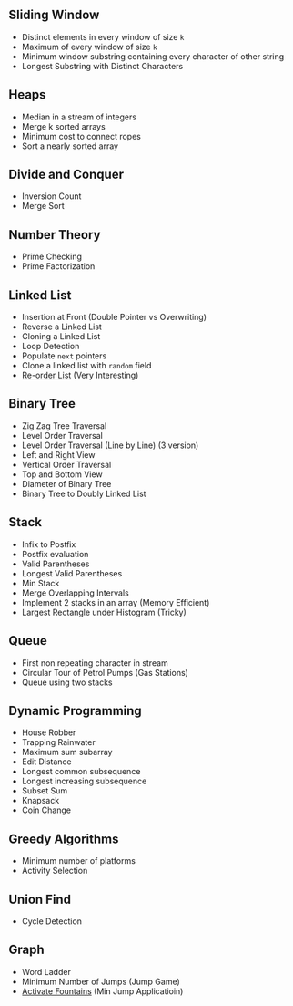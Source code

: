## Sliding Window
* Distinct elements in every window of size `k`
* Maximum of every window of size `k`
* Minimum window substring containing every character of other string
* Longest Substring with Distinct Characters

## Heaps
* Median in a stream of integers
* Merge k sorted arrays
* Minimum cost to connect ropes
* Sort a nearly sorted array

## Divide and Conquer
* Inversion Count
* Merge Sort

## Number Theory
* Prime Checking
* Prime Factorization

## Linked List
* Insertion at Front (Double Pointer vs Overwriting)
* Reverse a Linked List
* Cloning a Linked List
* Loop Detection
* Populate `next` pointers
* Clone a linked list with `random` field
 * [Re-order List](https://leetcode.com/problems/reorder-list/) (Very Interesting)

## Binary Tree
* Zig Zag Tree Traversal
* Level Order Traversal
* Level Order Traversal (Line by Line) (3 version)
* Left and Right View
* Vertical Order Traversal
* Top and Bottom View
* Diameter of Binary Tree
* Binary Tree to Doubly Linked List

## Stack
* Infix to Postfix 
* Postfix evaluation
* Valid Parentheses
* Longest Valid Parentheses
* Min Stack
* Merge Overlapping Intervals
* Implement 2 stacks in an array (Memory Efficient)
* Largest Rectangle under Histogram (Tricky)


## Queue
* First non repeating character in stream
* Circular Tour of Petrol Pumps (Gas Stations)
* Queue using two stacks


## Dynamic Programming
* House Robber
* Trapping Rainwater
* Maximum sum subarray
* Edit Distance
* Longest common subsequence
* Longest increasing subsequence
* Subset Sum
* Knapsack
* Coin Change

## Greedy Algorithms
* Minimum number of platforms
* Activity Selection

## Union Find
* Cycle Detection

## Graph
* Word Ladder
* Minimum Number of Jumps (Jump Game)
* [Activate Fountains](https://leetcode.com/discuss/interview-question/363036/twitter-oa-2019-activate-fountain) (Min Jump Applicatioin)

